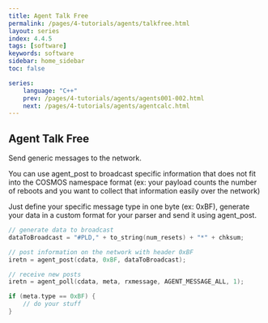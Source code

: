 ```yaml
---
title: Agent Talk Free
permalink: /pages/4-tutorials/agents/talkfree.html
layout: series
index: 4.4.5
tags: [software]
keywords: software
sidebar: home_sidebar
toc: false

series:
    language: "C++"
    prev: /pages/4-tutorials/agents/agents001-002.html
    next: /pages/4-tutorials/agents/agentcalc.html
---
```


## Agent Talk Free

Send generic messages to the network.

You can use agent_post to broadcast specific information that does not fit into the COSMOS namespace format (ex: your payload counts the number of reboots and you want to collect that information easily over the network)

Just define your specific message type in one byte (ex: 0xBF), generate your data in a custom format for your parser and send it using agent_post.

```cpp
// generate data to broadcast
dataToBroadcast = "#PLD," + to_string(num_resets) + "*" + chksum;

// post information on the network with header 0xBF
iretn = agent_post(cdata, 0xBF, dataToBroadcast);
```

```cpp
// receive new posts
iretn = agent_poll(cdata, meta, rxmessage, AGENT_MESSAGE_ALL, 1);

if (meta.type == 0xBF) {
    // do your stuff
}
```
